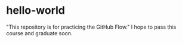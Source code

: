 # hello-world
"This repository is for practicing the GitHub Flow."
I hope to pass this course and graduate soon.

